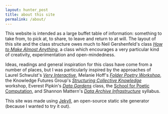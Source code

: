 ```yaml
---
layout: hunter_post
title: about this site
permalink: /about/
---
```


This website is intended as a large buffet table of information: something to take from, to pick at, to share, to leave and return to at will. The layout of this site and the class structure owes much to Neil Gershenfeld's class [*How to Make Almost Anything*](http://fab.cba.mit.edu/classes/863.19/), a class which encourages a very particular kind of creativity, experimentation and open-mindedness.

Ideas, readings and general inspiration for this class have come from a number of places, but I was particularly inspired by the approaches of Laurel Schwulst's [*Very Interactive*](http://veryinteractive.net), Melanie Hoff's [*Folder Poetry Workshop*](https://github.com/melaniehoff/folderpoetry), the Knowledge Futures Group's [*Structuring Collective Knowledge*](https://knowledgestructure.pubpub.org/iap19) workshop, Everest Pipkin's [*Data Gardens*](https://everestpipkin.github.io/datagardens/) class, the [School for Poetic Computation](https://sfpc.io), and Shannon Mattern's [*Data Archive Infrastructure*](http://wordsinspace.net/shannon/teaching/data-archive-infrastructure/) syllabus.

This site was made using [Jekyll](https://jekyllrb.com), an open-source static site generator (because I wanted to try it out).
